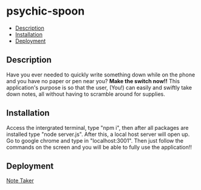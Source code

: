 # psychic-spoon


  - [Description](#description)
  - [Installation](#installation)
  - [Deployment](#deployment)


## Description
Have you ever needed to quickly write something down while on the phone and you have no paper or pen near you? **Make the switch now!!** This application's purpose is so that the user, (You!) can easily and swiftly take down notes, all without having to scramble around for supplies. 



## Installation
Access the intergrated terminal, type "npm i", then after all packages are installed type "node server.js". After this, a local host server will open up. Go to google chrome and type in "localhost:3001". Then just follow the commands on the screen and you will be able to fully use the application!!



## Deployment
[Note Taker](https://psychic-spoon-6a594edd9441.herokuapp.com/)